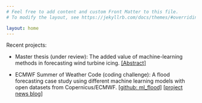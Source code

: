 ```yaml
---
# Feel free to add content and custom Front Matter to this file.
# To modify the layout, see https://jekyllrb.com/docs/themes/#overriding-theme-defaults

layout: home
---
```


Recent projects:

- Master thesis (under review): The added value of machine-learning methods in forecasting wind turbine icing. [[Abstract]](https://homepage.univie.ac.at/a1254888/MA-pres1-abstract.pdf)

- ECMWF Summer of Weather Code (coding challenge): A flood forecasting case study using different machine learning models with open datasets from Copernicus/ECMWF. [[github: ml_flood]](https://github.com/esowc/ml_flood)  [[project news blog]](https://matehiw-project.github.io)
